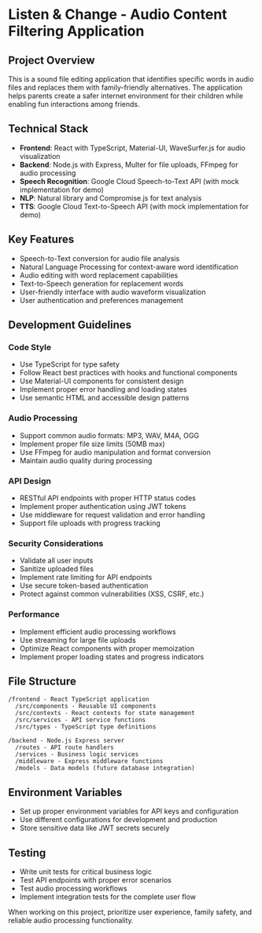 <!-- Use this file to provide workspace-specific custom instructions to Copilot. For more details, visit https://code.visualstudio.com/docs/copilot/copilot-customization#_use-a-githubcopilotinstructionsmd-file -->

# Listen & Change - Audio Content Filtering Application

## Project Overview
This is a sound file editing application that identifies specific words in audio files and replaces them with family-friendly alternatives. The application helps parents create a safer internet environment for their children while enabling fun interactions among friends.

## Technical Stack
- **Frontend**: React with TypeScript, Material-UI, WaveSurfer.js for audio visualization
- **Backend**: Node.js with Express, Multer for file uploads, FFmpeg for audio processing
- **Speech Recognition**: Google Cloud Speech-to-Text API (with mock implementation for demo)
- **NLP**: Natural library and Compromise.js for text analysis
- **TTS**: Google Cloud Text-to-Speech API (with mock implementation for demo)

## Key Features
- Speech-to-Text conversion for audio file analysis
- Natural Language Processing for context-aware word identification
- Audio editing with word replacement capabilities
- Text-to-Speech generation for replacement words
- User-friendly interface with audio waveform visualization
- User authentication and preferences management

## Development Guidelines

### Code Style
- Use TypeScript for type safety
- Follow React best practices with hooks and functional components
- Use Material-UI components for consistent design
- Implement proper error handling and loading states
- Use semantic HTML and accessible design patterns

### Audio Processing
- Support common audio formats: MP3, WAV, M4A, OGG
- Implement proper file size limits (50MB max)
- Use FFmpeg for audio manipulation and format conversion
- Maintain audio quality during processing

### API Design
- RESTful API endpoints with proper HTTP status codes
- Implement proper authentication using JWT tokens
- Use middleware for request validation and error handling
- Support file uploads with progress tracking

### Security Considerations
- Validate all user inputs
- Sanitize uploaded files
- Implement rate limiting for API endpoints
- Use secure token-based authentication
- Protect against common vulnerabilities (XSS, CSRF, etc.)

### Performance
- Implement efficient audio processing workflows
- Use streaming for large file uploads
- Optimize React components with proper memoization
- Implement proper loading states and progress indicators

## File Structure
```
/frontend - React TypeScript application
  /src/components - Reusable UI components
  /src/contexts - React contexts for state management
  /src/services - API service functions
  /src/types - TypeScript type definitions

/backend - Node.js Express server
  /routes - API route handlers
  /services - Business logic services
  /middleware - Express middleware functions
  /models - Data models (future database integration)
```

## Environment Variables
- Set up proper environment variables for API keys and configuration
- Use different configurations for development and production
- Store sensitive data like JWT secrets securely

## Testing
- Write unit tests for critical business logic
- Test API endpoints with proper error scenarios
- Test audio processing workflows
- Implement integration tests for the complete user flow

When working on this project, prioritize user experience, family safety, and reliable audio processing functionality.
